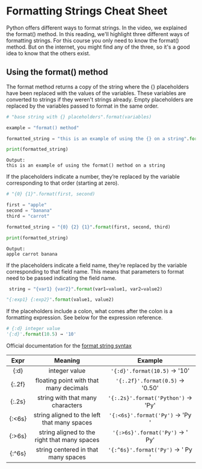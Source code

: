 <h1>Formatting Strings Cheat Sheet</h1>

Python offers different ways to format strings. In the video, we explained the format() method. In this reading, we'll highlight three different ways of formatting strings. For this course you only need to know the format() method. But on the internet, you might find any of the three, so it's a good idea to know that the others exist.

<h2>Using the format() method</h2>

The format method returns a copy of the string where the {} placeholders have been replaced with the values of the variables. These variables are converted to strings if they weren't strings already. Empty placeholders are replaced by the variables passed to format in the same order.

```python
# "base string with {} placeholders".format(variables)

example = "format() method"

formatted_string = "this is an example of using the {} on a string".format(example)

print(formatted_string)
```
```
Output:
this is an example of using the format() method on a string
```
If the placeholders indicate a number, they’re replaced by the variable corresponding to that order (starting at zero).

```python
# "{0} {1}".format(first, second)

first = "apple"
second = "banana"
third = "carrot"

formatted_string = "{0} {2} {1}".format(first, second, third)

print(formatted_string)

```
```
Output:
apple carrot banana
```

If the placeholders indicate a field name, they’re replaced by the variable corresponding to that field name. This means that parameters to format need to be passed indicating the field name.

```python
 string = "{var1} {var2}".format(var1=value1, var2=value2)
```

```python
"{:exp1} {:exp2}".format(value1, value2)
```

If the placeholders include a colon, what comes after the colon is a formatting expression. See below for the expression reference.
```python
# {:d} integer value
'{:d}'.format(10.5) → '10'
```
Official documentation for the [format string syntax](https://docs.python.org/3/library/string.html#formatstrings)

| Expr 	| Meaning 	| Example 	|
|:-:	|:-:	|:-:	|
| {:d} 	| integer value 	| `'{:d}'.format(10.5)` → '10' 	|
| {:.2f} 	| floating point with that many decimals 	| `'{:.2f}'.format(0.5)` → '0.50' 	|
| {:.2s} 	| string with that many characters 	| `'{:.2s}'.format('Python')` → 'Py' 	|
| {:<6s} 	| string aligned to the left that many spaces 	| `'{:<6s}'.format('Py')` → 'Py    ' 	|
| {:>6s} 	| string aligned to the right that many spaces 	| `'{:>6s}'.format('Py')` → '    Py' 	|
| {:^6s} 	| string centered in that many spaces 	| `'{:^6s}'.format('Py')` → '  Py  ' 	|
